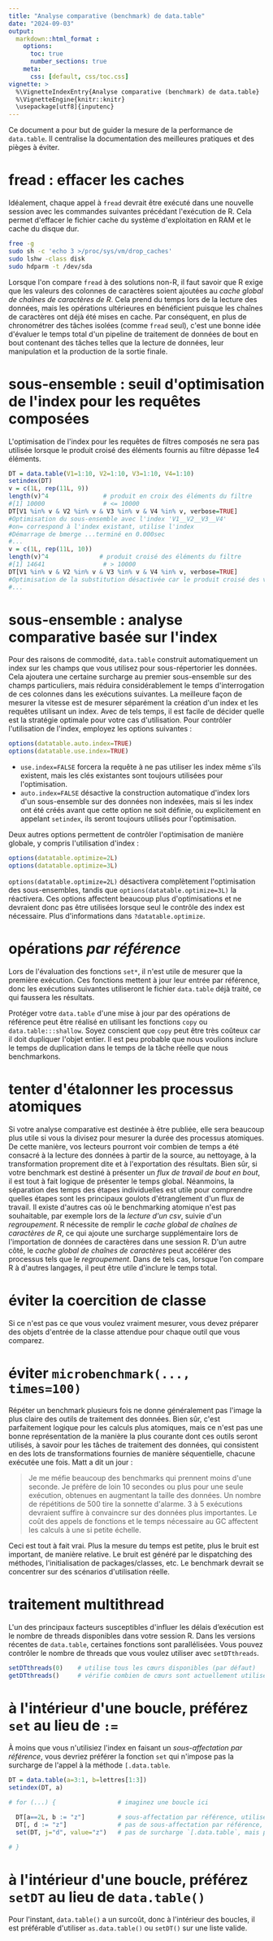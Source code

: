 ```yaml
---
title: "Analyse comparative (benchmark) de data.table"
date: "2024-09-03"
output:
  markdown::html_format :
    options:
      toc: true
      number_sections: true
    meta:
      css: [default, css/toc.css]
vignette: >
  %\VignetteIndexEntry{Analyse comparative (benchmark) de data.table}
  %\VignetteEngine{knitr::knitr}
  \usepackage[utf8]{inputenc}
---
```


<style>
h2 {
    font-size: 20px;
}
</style>

Ce document a pour but de guider la mesure de la performance de `data.table`. Il centralise la documentation des meilleures pratiques et des pièges à éviter.

# fread : effacer les caches

Idéalement, chaque appel à `fread` devrait être exécuté dans une nouvelle session avec les commandes suivantes précédant l'exécution de R. Cela permet d'effacer le fichier cache du système d'exploitation en RAM et le cache du disque dur.

```sh
free -g
sudo sh -c 'echo 3 >/proc/sys/vm/drop_caches'
sudo lshw -class disk
sudo hdparm -t /dev/sda
```

Lorsque l'on compare `fread` à des solutions non-R, il faut savoir que R exige que les valeurs des colonnes de caractères soient ajoutées au *cache global de chaînes de caractères de R*. Cela prend du temps lors de la lecture des données, mais les opérations ultérieures en bénéficient puisque les chaînes de caractères ont déjà été mises en cache. Par conséquent, en plus de chronométrer des tâches isolées (comme `fread` seul), c'est une bonne idée d'évaluer le temps total d'un pipeline de traitement de données de bout en bout contenant des tâches telles que la lecture de données, leur manipulation et la production de la sortie finale.

# sous-ensemble : seuil d'optimisation de l'index pour les requêtes composées

L'optimisation de l'index pour les requêtes de filtres composés ne sera pas utilisée lorsque le produit croisé des éléments fournis au filtre dépasse 1e4 éléments.

```r
DT = data.table(V1=1:10, V2=1:10, V3=1:10, V4=1:10)
setindex(DT)
v = c(1L, rep(11L, 9))
length(v)^4               # produit en croix des éléments du filtre
#[1] 10000                # <= 10000
DT[V1 %in% v & V2 %in% v & V3 %in% v & V4 %in% v, verbose=TRUE]
#Optimisation du sous-ensemble avec l'index 'V1__V2__V3__V4'
#on= correspond à l'index existant, utilise l'index
#Démarrage de bmerge ...terminé en 0.000sec
#...
v = c(1L, rep(11L, 10))
length(v)^4              # produit croisé des éléments du filtre
#[1] 14641                # > 10000
DT[V1 %in% v & V2 %in% v & V3 %in% v & V4 %in% v, verbose=TRUE]
#Optimisation de la substitution désactivée car le produit croisé des valeurs du membre droit dépasse 1e4, ce qui cause des problèmes de mémoire.
#...
```

# sous-ensemble : analyse comparative basée sur l'index

Pour des raisons de commodité, `data.table` construit automatiquement un index sur les champs que vous utilisez pour sous-répertorier les données. Cela ajoutera une certaine surcharge au premier sous-ensemble sur des champs particuliers, mais réduira considérablement le temps d'interrogation de ces colonnes dans les exécutions suivantes. La meilleure façon de mesurer la vitesse est de mesurer séparément la création d'un index et les requêtes utilisant un index. Avec de tels temps, il est facile de décider quelle est la stratégie optimale pour votre cas d'utilisation. Pour contrôler l'utilisation de l'index, employez les options suivantes :

```r
options(datatable.auto.index=TRUE)
options(datatable.use.index=TRUE)
```

- `use.index=FALSE` forcera la requête à ne pas utiliser les index même s'ils existent, mais les clés existantes sont toujours utilisées pour l'optimisation.
- `auto.index=FALSE` désactive la construction automatique d'index lors d'un sous-ensemble sur des données non indexées, mais si les index ont été créés avant que cette option ne soit définie, ou explicitement en appelant `setindex`, ils seront toujours utilisés pour l'optimisation.

Deux autres options permettent de contrôler l'optimisation de manière globale, y compris l'utilisation d'index :

```r
options(datatable.optimize=2L)
options(datatable.optimize=3L)
```

`options(datatable.optimize=2L)` désactivera complètement l'optimisation des sous-ensembles, tandis que `options(datatable.optimize=3L)` la réactivera. Ces options affectent beaucoup plus d'optimisations et ne devraient donc pas être utilisées lorsque seul le contrôle des index est nécessaire. Plus d'informations dans `?datatable.optimize`.

# opérations *par référence*

Lors de l'évaluation des fonctions `set*`, il n'est utile de mesurer que la première exécution. Ces fonctions mettent à jour leur entrée par référence, donc les exécutions suivantes utiliseront le fichier `data.table` déjà traité, ce qui faussera les résultats.

Protéger votre `data.table` d'une mise à jour par des opérations de référence peut être réalisé en utilisant les fonctions `copy` ou `data.table:::shallow`. Soyez conscient que `copy` peut être très coûteux car il doit dupliquer l'objet entier. Il est peu probable que nous voulions inclure le temps de duplication dans le temps de la tâche réelle que nous benchmarkons.

# tenter d'étalonner les processus atomiques

Si votre analyse comparative est destinée à être publiée, elle sera beaucoup plus utile si vous la divisez pour mesurer la durée des processus atomiques. De cette manière, vos lecteurs pourront voir combien de temps a été consacré à la lecture des données à partir de la source, au nettoyage, à la transformation proprement dite et à l'exportation des résultats. Bien sûr, si votre benchmark est destiné à présenter un *flux de travail de bout en bout*, il est tout à fait logique de présenter le temps global. Néanmoins, la séparation des temps des étapes individuelles est utile pour comprendre quelles étapes sont les principaux goulots d'étranglement d'un flux de travail. Il existe d'autres cas où le benchmarking atomique n'est pas souhaitable, par exemple lors de la *lecture d'un csv*, suivie d'un *regroupement*. R nécessite de remplir le *cache global de chaînes de caractères de R*, ce qui ajoute une surcharge supplémentaire lors de l'importation de données de caractères dans une session R. D'un autre côté, le *cache global de chaînes de caractères* peut accélérer des processus tels que le *regroupement*. Dans de tels cas, lorsque l'on compare R à d'autres langages, il peut être utile d'inclure le temps total.

# éviter la coercition de classe

Si ce n'est pas ce que vous voulez vraiment mesurer, vous devez préparer des objets d'entrée de la classe attendue pour chaque outil que vous comparez.

# éviter `microbenchmark(..., times=100)`

Répéter un benchmark plusieurs fois ne donne généralement pas l'image la plus claire des outils de traitement des données. Bien sûr, c'est parfaitement logique pour les calculs plus atomiques, mais ce n'est pas une bonne représentation de la manière la plus courante dont ces outils seront utilisés, à savoir pour les tâches de traitement des données, qui consistent en des lots de transformations fournies de manière séquentielle, chacune exécutée une fois. Matt a dit un jour :

> Je me méfie beaucoup des benchmarks qui prennent moins d'une seconde. Je préfère de loin 10 secondes ou plus pour une seule exécution, obtenues en augmentant la taille des données. Un nombre de répétitions de 500 tire la sonnette d'alarme. 3 à 5 exécutions devraient suffire à convaincre sur des données plus importantes. Le coût des appels de fonctions et le temps nécessaire au GC affectent les calculs à une si petite échelle.

Ceci est tout à fait vrai. Plus la mesure du temps est petite, plus le bruit est important, de manière relative. Le bruit est généré par le dispatching des méthodes, l'initialisation de packages/classes, etc. Le benchmark devrait se concentrer sur des scénarios d'utilisation réelle.

# traitement multithread

L'un des principaux facteurs susceptibles d'influer les délais d’exécution est le nombre de threads disponibles dans votre session R. Dans les versions récentes de `data.table`, certaines fonctions sont parallélisées. Vous pouvez contrôler le nombre de threads que vous voulez utiliser avec `setDTthreads`.

```r
setDTthreads(0)    # utilise tous les cœurs disponibles (par défaut)
getDTthreads()     # vérifie combien de cœurs sont actuellement utilisés
```

# à l'intérieur d'une boucle, préférez `set` au lieu de `:=`

À moins que vous n'utilisiez l'index en faisant un *sous-affectation par référence*, vous devriez préférer la fonction `set` qui n'impose pas la surcharge de l'appel à la méthode `[.data.table`.

```r
DT = data.table(a=3:1, b=lettres[1:3])
setindex(DT, a)

# for (...) {                 # imaginez une boucle ici

  DT[a==2L, b := "z"]         # sous-affectation par référence, utilise l'index
  DT[, d := "z"]              # pas de sous-affectation par référence, n'utilise pas l'index et ajoute la surcharge de `[.data.table`
  set(DT, j="d", value="z")   # pas de surcharge `[.data.table`, mais pas encore d'index, jusqu'à #1196

# }
```

# à l'intérieur d'une boucle, préférez `setDT` au lieu de `data.table()`

Pour l'instant, `data.table()` a un surcoût, donc à l'intérieur des boucles, il est préférable d'utiliser `as.data.table()` ou `setDT()` sur une liste valide.
